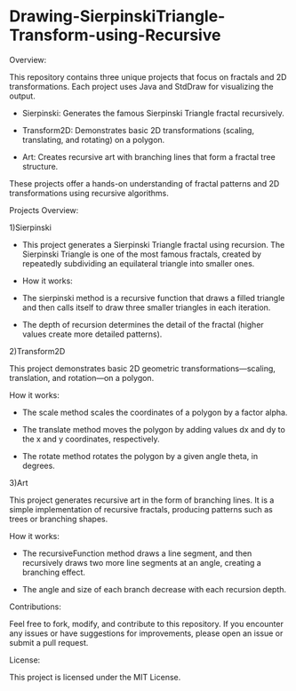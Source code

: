 # Drawing-SierpinskiTriangle-Transform-using-Recursive

Overview:

This repository contains three unique projects that focus on fractals and 2D transformations. Each project uses Java and StdDraw for visualizing the output.

- Sierpinski: Generates the famous Sierpinski Triangle fractal recursively.

- Transform2D: Demonstrates basic 2D transformations (scaling, translating, and rotating) on a polygon.

- Art: Creates recursive art with branching lines that form a fractal tree structure.

These projects offer a hands-on understanding of fractal patterns and 2D transformations using recursive algorithms.


Projects Overview:

1)Sierpinski

- This project generates a Sierpinski Triangle fractal using recursion. The Sierpinski Triangle is one of the most famous fractals, created by repeatedly subdividing an equilateral triangle into smaller ones.

- How it works:

- The sierpinski method is a recursive function that draws a filled triangle and then calls itself to draw three smaller triangles in each iteration.

- The depth of recursion determines the detail of the fractal (higher values create more detailed patterns).
  

2)Transform2D

This project demonstrates basic 2D geometric transformations—scaling, translation, and rotation—on a polygon.

How it works:

- The scale method scales the coordinates of a polygon by a factor alpha.

- The translate method moves the polygon by adding values dx and dy to the x and y coordinates, respectively.

- The rotate method rotates the polygon by a given angle theta, in degrees.
  

3)Art
 
This project generates recursive art in the form of branching lines. It is a simple implementation of recursive fractals, producing patterns such as trees or branching shapes.

How it works:

- The recursiveFunction method draws a line segment, and then recursively draws two more line segments at an angle, creating a branching effect.

- The angle and size of each branch decrease with each recursion depth.


Contributions:

Feel free to fork, modify, and contribute to this repository. If you encounter any issues or have suggestions for improvements, please open an issue or submit a pull request.


License:

This project is licensed under the MIT License.







